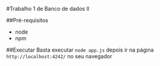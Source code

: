 #Trabalho 1 de Banco de dados II

##Pré-requisitos
* node
* npm

##Executar
Basta executar <code>node app.js</code> depois ir na página <code>http://localhost:4242/</code>
no seu navegador
